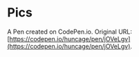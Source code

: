 # Pics

A Pen created on CodePen.io. Original URL: [https://codepen.io/huncage/pen/jOVeLgv](https://codepen.io/huncage/pen/jOVeLgv).



